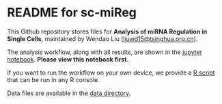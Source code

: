 # README for sc-miReg

This Github repository stores files for **Analysis of miRNA Regulation in Single Cells**, maintained by Wendao Liu (liuwd15@tsinghua.org.cn).

The analysis workflow, along with all results, are shown in the [jupyter notebook](https://github.com/liuwd15/sc-miReg/blob/master/microRNA%20regulation%20in%20single%20cells.ipynb). **Please view this notebook first.**

If you want to run the workflow on your own device, we provide a [R script](https://github.com/liuwd15/sc-miReg/blob/master/microRNA%20regulation%20in%20single%20cells.R) that can be run in any R console.

Data files are available in the [data directory](https://github.com/liuwd15/sc-miReg/tree/master/data). 


